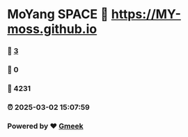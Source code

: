 # MoYang SPACE :link: https://MY-moss.github.io 
### :page_facing_up: [3](https://MY-moss.github.io/tag.html) 
### :speech_balloon: 0 
### :hibiscus: 4231 
### :alarm_clock: 2025-03-02 15:07:59 
### Powered by :heart: [Gmeek](https://github.com/Meekdai/Gmeek)
